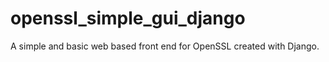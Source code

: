 # openssl_simple_gui_django
 A simple and basic web based front end for OpenSSL created with Django.
